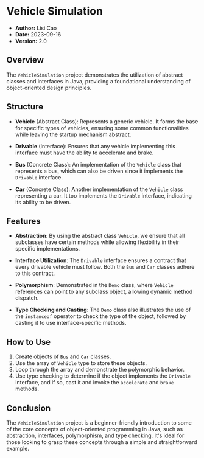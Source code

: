
# Vehicle Simulation

- **Author:** Lisi Cao
- **Date:** 2023-09-16
- **Version:** 2.0

## Overview

The `VehicleSimulation` project demonstrates the utilization of abstract classes and interfaces in Java, providing a foundational understanding of object-oriented design principles.

## Structure

- **Vehicle** (Abstract Class): Represents a generic vehicle. It forms the base for specific types of vehicles, ensuring some common functionalities while leaving the startup mechanism abstract.
  
- **Drivable** (Interface): Ensures that any vehicle implementing this interface must have the ability to accelerate and brake.
  
- **Bus** (Concrete Class): An implementation of the `Vehicle` class that represents a bus, which can also be driven since it implements the `Drivable` interface.
  
- **Car** (Concrete Class): Another implementation of the `Vehicle` class representing a car. It too implements the `Drivable` interface, indicating its ability to be driven.

## Features

- **Abstraction**: By using the abstract class `Vehicle`, we ensure that all subclasses have certain methods while allowing flexibility in their specific implementations.
  
- **Interface Utilization**: The `Drivable` interface ensures a contract that every drivable vehicle must follow. Both the `Bus` and `Car` classes adhere to this contract.
  
- **Polymorphism**: Demonstrated in the `Demo` class, where `Vehicle` references can point to any subclass object, allowing dynamic method dispatch.
  
- **Type Checking and Casting**: The `Demo` class also illustrates the use of the `instanceof` operator to check the type of the object, followed by casting it to use interface-specific methods.

## How to Use

1. Create objects of `Bus` and `Car` classes.
2. Use the array of `Vehicle` type to store these objects.
3. Loop through the array and demonstrate the polymorphic behavior.
4. Use type checking to determine if the object implements the `Drivable` interface, and if so, cast it and invoke the `accelerate` and `brake` methods.

## Conclusion

The `VehicleSimulation` project is a beginner-friendly introduction to some of the core concepts of object-oriented programming in Java, such as abstraction, interfaces, polymorphism, and type checking. It's ideal for those looking to grasp these concepts through a simple and straightforward example.